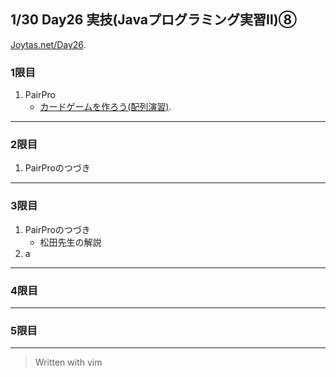 ## 1/30 Day26 実技(Javaプログラミング実習Ⅱ)⑧
[Joytas.net/Day26]().
### 1限目
1. PairPro
	 - [カードゲームを作ろう(配列演習)](https://joytas.net/programming/java/cardgame-arr).
---
### 2限目
1. PairProのつづき
---
### 3限目
1. PairProのつづき
	- 松田先生の解説
1. a
---
### 4限目
---
### 5限目
---
> Written with vim
